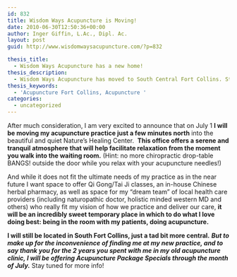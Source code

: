 ```yaml
---
id: 832
title: Wisdom Ways Acupuncture is Moving!
date: 2010-06-30T12:50:36+00:00
author: Inger Giffin, L.Ac., Dipl. Ac.
layout: post
guid: http://www.wisdomwaysacupuncture.com/?p=832

thesis_title:
  - Wisdom Ways Acupuncture has a new home!
thesis_description:
  - Wisdom Ways Acupuncture has moved to South Central Fort Collins. Still conveniently serving Loveland and Windsor as well.
thesis_keywords:
  - 'Acupuncture Fort Collins, Acupuncture '
categories:
  - uncategorized
---
```

After much consideration, I am very excited to announce that on July 1 **I will be moving my acupuncture practice just a few minutes north** into the beautiful and quiet Nature&#8217;s Healing Center.  **This office offers a serene and tranquil atmosphere that will help facilitate relaxation from the moment you walk into the waiting room.** (Hint: no more chiropractic drop-table BANGS! outside the door while you relax with your acupuncture needles!)

And while it does not fit the ultimate needs of my practice as in the near future I want space to offer Qi Gong/Tai Ji classes, an in-house Chinese herbal pharmacy, as well as space for my &#8220;dream team&#8221; of local health care providers (including naturopathic doctor, holistic minded western MD and others) who really fit my vision of how we practice and deliver our care, **it will be an incredibly sweet temporary place in which to do what I love doing best: being in the room with my patients, doing acupuncture.**

**I will still be located in South Fort Collins, just a tad bit more central.** **_But to make up for the inconvenience of finding me at my new practice, and to say thank you for the 2 years you spent with me in my old acupuncture clinic, I will be offering Acupuncture Package Specials through the month of July._** Stay tuned for more info!

<p style="text-align: center;">
  <strong> </strong>
</p>